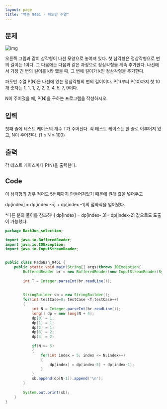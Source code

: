 ```yaml
---
layout: page
title: "백준 9461 - 파도반 수열"
---
```



## 문제

![img](https://www.acmicpc.net/upload/images/pandovan.png)

오른쪽 그림과 같이 삼각형이 나선 모양으로 놓여져 있다. 첫 삼각형은 정삼각형으로 변의 길이는 1이다. 그 다음에는 다음과 같은 과정으로 정삼각형을 계속 추가한다. 나선에서 가장 긴 변의 길이를 k라 했을 때, 그 변에 길이가 k인 정삼각형을 추가한다.

파도반 수열 P(N)은 나선에 있는 정삼각형의 변의 길이이다. P(1)부터 P(10)까지 첫 10개 숫자는 1, 1, 1, 2, 2, 3, 4, 5, 7, 9이다.

N이 주어졌을 때, P(N)을 구하는 프로그램을 작성하시오.

## 입력

첫째 줄에 테스트 케이스의 개수 T가 주어진다. 각 테스트 케이스는 한 줄로 이루어져 있고, N이 주어진다. (1 ≤ N ≤ 100)

## 출력

각 테스트 케이스마다 P(N)을 출력한다.



## Code

이 삼각형의 경우 적어도 5번째까지 만들어져있기 때문에 원래 값을 넣어주고

dp[index] = dp[index -5] + dp[index -1]의 점화식을 얻어냈다.





*다른 분의 풀이를 참조하니 dp[index] = dp[index- 3]+ dp[index-2] 값으로도 도출이 가능했다.

```java
package BackJun_selection;

import java.io.BufferedReader;
import java.io.IOException;
import java.io.InputStreamReader;


public class PadoBan_9461 {
	public static void main(String[] args)throws IOException{
		BufferedReader br = new BufferedReader(new InputStreamReader(System.in));
		
		int T = Integer.parseInt(br.readLine());
		
		
		StringBuilder sb = new StringBuilder();
		for(int testCase=0; testCase <T;testCase++)
		{
			int N = Integer.parseInt(br.readLine());
			long[] dp = new long[N + 4];
			dp[0] = 1;
			dp[1] = 1;
			dp[2] = 1;
			dp[3] = 2;
			dp[4] = 2;
			
			if(N >= 5)
			{
				for(int index = 5; index <= N;index++)
				{
					dp[index] = dp[index-5] + dp[index-1];
				}
			}
			sb.append(dp[N-1]).append('\n');
		}
		
		System.out.print(sb);
	}
}

```


